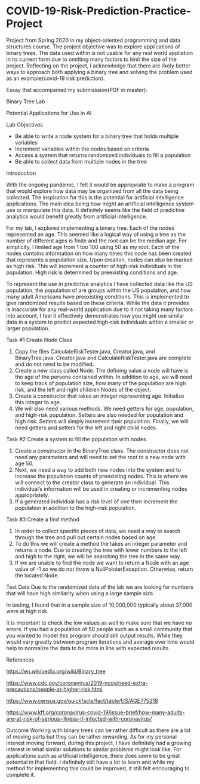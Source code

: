 # COVID-19-Risk-Prediction-Practice-Project
Project from Spring 2020 in my object-oriented programming and data structures course. The project objective was to explore applications of binary trees. The data used within is not usable for any real world appliation in its current form due to omitting many factors to limit the size of the project. Reflecting on the project, I acknowledge that there are likely better ways to approach both applying a binary tree and solving the problem used as an example(covid-19 risk prediction).



Essay that accompanied my submisssion(PDF in master):

﻿Binary Tree Lab
 
Potential Applications for Use in AI

Lab Objectives

* Be able to write a node system for a binary tree that holds multiple variables
* Increment variables within the nodes based on criteria
* Access a system that returns randomized individuals to fill a population
* Be able to collect data from multiple nodes in the tree

Introduction

With the ongoing pandemic, I felt it would be appropriate to make a program that would explore how data may be organized from all the data being collected. The inspiration for this is the potential for artificial intelligence applications. The main idea being how might an artificial intelligence system use or manipulate this data. It definitely seems like the field of predictive analytics would benefit greatly from artificial intelligence.

For my lab, I explored implementing a binary tree. Each of the nodes represented an age. This seemed like a logical way of using a tree as the number of different ages is finite and the root can be the median age. For simplicity, I limited age from 1 too 100 using 50 as my root. Each of the nodes contains information on how many times this node has been created that represents a population size. Upon creation, nodes can also be marked as high risk. This will increment a counter of high-risk individuals in the population. High risk is determined by preexisting conditions and age.

To represent the use in predictive analytics I have collected data like the US population, the population of are groups within the US population, and how many adult Americans have preexisting conditions. This is implemented to give randomized results based on these criteria. While the data it provides is inaccurate for any real-world application due to it not taking many factors into account, I feel it effectively demonstrates how you might use similar data in a system to predict expected high-risk individuals within a smaller or larger population.

Task #1 Create Node Class
1. Copy the files CalculateRiskTester.java, Creator.java, and BinaryTree.java. Creator.java and CalculateRiskTester.java are complete and do not need to be modified.
2. Create a new class called Node. The defining value a node will have is the age of the persons contained within. In addition to age, we will need to keep track of population size, how many of the population are high risk, and the left and right children Nodes of the object.
3. Create a constructor that takes an integer representing age. Initialize this integer to age.
4. We will also need various methods. We need getters for age, population, and high-risk population. Setters are also needed for population and high risk. Setters will simply increment their population. Finally, we will need getters and setters for the left and right child nodes.

Task #2 Create a system to fill the population with nodes
1. Create a constructor in the BinaryTree class. The constructor does not need any parameters and will need to set the root to a new node with age 50.
2. Next, we need a way to add both new nodes into the system and to increase the population counts of preexisting nodes. This is where we will connect to the creator class to generate an individual. This individual’s information will be used in creating or incrementing nodes appropriately.
3. If a generated individual has a risk level of one then increment the population in addition to the high-risk population.

Task #3 Create a find method
1. In order to collect specific pieces of data, we need a way to search through the tree and pull out certain nodes based on age.
2. To do this we will create a method the takes an integer parameter and returns a node. Due to creating the tree with lower numbers to the left and high to the right, we will be searching the tree in the same way.
3. If we are unable to find the node we want to return a Node with an age value of -1 so we do not throw a NullPointerException. Otherwise, return the located Node.

Test Data
Due to the randomized data of the lab we are looking for numbers that will have high similarity when using a large sample size.

In testing, I found that in a sample size of 10,000,000 typically about 37,000 were at high risk.

It is important to check the low values as well to make sure that we have no errors. If you had a population of 50 people such as a small community that you wanted to model this program should still output results. While they would vary greatly between program iterations and average over time would help to normalize the data to be more in line with expected results.

References

https://en.wikipedia.org/wiki/Binary_tree

https://www.cdc.gov/coronavirus/2019-ncov/need-extra-precautions/people-at-higher-risk.html

https://www.census.gov/quickfacts/fact/table/US/AGE775218

https://www.kff.org/coronavirus-covid-19/issue-brief/how-many-adults-are-at-risk-of-serious-illness-if-infected-with-coronavirus/

Outcome
Working with binary trees can be rather difficult as there are a lot of moving parts but they can be rather rewarding. As for my personal interest moving forward, during this project, I have definitely had a growing interest in what similar solutions to similar problems might look like. For applications such as artificial intelligence, there does seem to be great potential in that field. I definitely still have a lot to learn and while my method for implementing this could be improved, it still felt encouraging to complete it.
